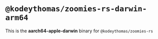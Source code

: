 # `@kodeythomas/zoomies-rs-darwin-arm64`

This is the **aarch64-apple-darwin** binary for `@kodeythomas/zoomies-rs`
